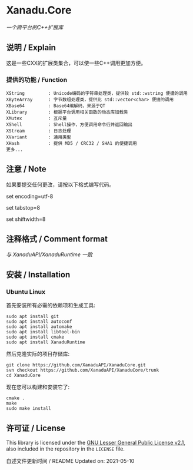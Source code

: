 # Xanadu.Core

*一个跨平台的C++扩展库*


## 说明 / Explain

这是一些CXX的扩展类集合，可以使一些C++调用更加方便。


### 提供的功能 / Function
    XString         : Unicode编码的字符串处理类，提供较 std::wstring 便捷的调用
    XByteArray      : 字节数组处理类，提供比 std::vector<char> 便捷的调用
    XBase64         : Base64编解码，来源于QT
    XLibrary        : 根据平台调用相关函数的动态库加载类
    XMutex          : 互斥量
    XShell          : Shell操作，方便调用命令行并返回输出
    XStream         : 日志处理
    XVariant        : 通用类型
    XHash           : 提供 MD5 / CRC32 / SHA1 的便捷调用
    更多...


## 注意 / Note

如果要提交任何更改，请按以下格式编写代码。

set encoding=utf-8

set tabstop=8

set shiftwidth=8



## 注释格式 / Comment format

*与 XanaduAPI/XanaduRuntime 一致*


## 安装 / Installation

### Ubuntu Linux

首先安装所有必需的依赖项和生成工具:
```shell
sudo apt install git
sudo apt install autoconf
sudo apt install automake
sudo apt install libtool-bin
sudo apt install cmake
sudo apt install XanaduRuntime
```

然后克隆实际的项目存储库:
```shell
git clone https://github.com/XanaduAPI/XanaduCore.git
svn checkout https://github.com/XanaduAPI/XanaduCore/trunk
cd XanaduCore
```

现在您可以构建和安装它了:
```shell
cmake .
make
sudo make install
```

## 许可证 / License

This library is licensed under the [GNU Lesser General Public License v2.1](https://www.gnu.org/licenses/lgpl-2.1.en.html),
also included in the repository in the `LICENSE` file.

自述文件更新时间 / README Updated on: 2021-05-10
